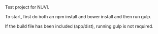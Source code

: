 Test project for NUVI.

To start, first do both an npm install and bower install and then run gulp.

If the build file has been included (app/dist), running gulp is not required.
